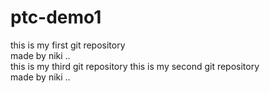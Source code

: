 # ptc-demo1
this is my first git repository 
<br> made by niki ..</br>
this is my third git repository 
this is my second git repository 
<br> made by niki ..</br>


